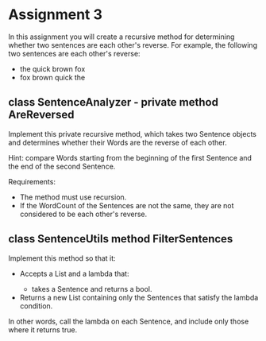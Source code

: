 # Assignment 3

In this assignment you will create a recursive method for determining whether two sentences are each other's reverse. For example, the following two sentences are each other's reverse:

* the quick brown fox
* fox brown quick the

## class SentenceAnalyzer - private method AreReversed

Implement this private recursive method, which takes two Sentence objects and determines whether their Words are the reverse of each other.

Hint: compare Words starting from the beginning of the first Sentence and the end of the second Sentence.

Requirements:
* The method must use recursion.
* If the WordCount of the Sentences are not the same, they are not considered to be each other's reverse.

## class SentenceUtils method FilterSentences

Implement this method so that it:

* Accepts a List<Sentence> and a lambda that:
    * takes a Sentence and returns a bool.
* Returns a new List<Sentence> containing only the Sentences that satisfy the lambda condition.

In other words, call the lambda on each Sentence, and include only those where it returns true.